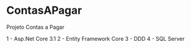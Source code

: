 # ContasAPagar
Projeto Contas a Pagar

1 - Asp.Net Core 3.1
2 - Entity Framework Core
3 - DDD
4 - SQL Server
